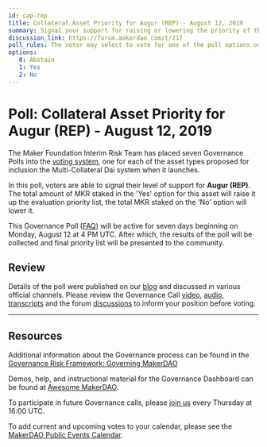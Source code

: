 ```yaml
---
id: cap-rep
title: Collateral Asset Priority for Augur (REP) - August 12, 2019
summary: Signal your support for raising or lowering the priority of this token
discussion_link: https://forum.makerdao.com/t/217
poll_rules: The voter may select to vote for one of the poll options or they may elect to abstain from the poll entirely
options:
   0: Abstain
   1: Yes
   2: No
---
```

# Poll: Collateral Asset Priority for Augur (REP) - August 12, 2019

The Maker Foundation Interim Risk Team has placed seven Governance Polls into the [voting system](https://vote.makerdao.com/polling), one for each of the asset types proposed for inclusion the Multi-Collateral Dai system when it launches.

In this poll, voters are able to signal their level of support for **Augur (REP)**. The total amount of MKR staked in the 'Yes' option for this asset will raise it up the evaluation priority list, the total MKR staked on the 'No' option will lower it.

This Governance Poll ([FAQ](https://makerdao.com/en/faq/voting#what-is-governance-voting)) will be active for seven days beginning on Monday, August 12 at 4 PM UTC. After which, the results of the poll will be collected and final priority list will be presented to the community.

## Review

Details of the poll were published on our [blog](https://blog.makerdao.com/multi-collateral-dai-collateral-types/) and discussed in various official channels. Please review the Governance Call [video](https://www.youtube.com/playlist?list=PLLzkWCj8ywWNq5-90-Id6VPSsrk4OWVan), [audio](https://soundcloud.com/makerdao/sets/governance-and-risk), [transcripts](https://community-development.makerdao.com/governance/governance-and-risk-meetings/transcripts) and the forum [discussions](https://forum.makerdao.com/c/governance) to inform your position before voting.

---

## Resources

Additional information about the Governance process can be found in the [Governance Risk Framework: Governing MakerDAO](https://community-development.makerdao.com/governance/governance-risk-framework/part-three)

Demos, help, and instructional material for the Governance Dashboard can be found at [Awesome MakerDAO](https://awesome.makerdao.com#voting).

To participate in future Governance calls, please [join us](https://www.reddit.com/r/MakerDAO/comments/8xvsiy/new_weekly_meetings_schedule/) every Thursday at 16:00 UTC.

To add current and upcoming votes to your calendar, please see the [MakerDAO Public Events Calendar](https://calendar.google.com/calendar/embed?src=makerdao.com_3efhm2ghipksegl009ktniomdk%40group.calendar.google.com&ctz=America%2FLos_Angeles).
